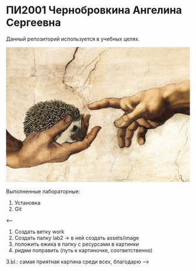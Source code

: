 # ПИ2001 Чернобровкина Ангелина Сергеевна

Данный репозиторий используется в учебных целях. 

![photo](https://github.com/AngelinaCher/PI2001_Chernobrovkina/blob/main/ezh.jpg)

Выполненные лабораторные:

1. Установка
2. Git

<--
1) Создать ветку work
2) Создать папку lab2 -> в ней создать assets/image
3) положить ежика в папку с ресурсами в картинки
4) ридми поправить (путь к картиночке, соответственно)

З.Ы.: самая приятная картина среди всех, благодарю
-->